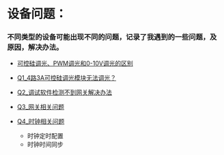 # 设备问题：

### 不同类型的设备可能出现不同的问题，记录了我遇到的一些问题，及原因，解决办法。

* [可控硅调光、PWM调光和0-10V调光的区别](./contents/可控硅调光、PWM调光和0-10V调光的区别.md)
* [Q1_4路3A可控硅调光模块无法调光？](./contents/Q1_4路3A可控硅调光模块无法调光？.md)
* [Q2_调试软件检测不到网关解决办法](./contents/Q2_调试软件检测不到网关解决办法.md)
* [Q3_网关相关问题](./contents/Q3_网关相关问题.md)

* [Q4_时钟相关问题](./contents/Q4_时钟相关问题.md)
    - 时钟定时配置
    - 时钟时间同步